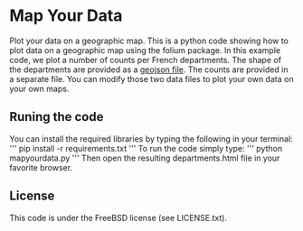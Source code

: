 # Map Your Data

Plot your data on a geographic map. This is a python code showing how to plot data on a geographic map using the folium package. In this example code, we plot a number of counts per French departments. The shape of the departments are provided as a [geojson file](http://geojson.org/). The counts are provided in a separate file. You can modify those two data files to plot your own data on your own maps.  

## Runing the code
You can install the required libraries by typing the following in your terminal:
'''
pip install -r requirements.txt
'''
To run the code simply type:
'''
python mapyourdata.py
'''
Then open the resulting departments.html file in your favorite browser. 

## License 
This code is under the FreeBSD license (see LICENSE.txt).